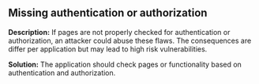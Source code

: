 
Missing authentication or authorization
-------

**Description:**
If pages are not properly checked for authentication or authorization, an attacker could abuse these flaws. 
The consequences are differ per application but may lead to high risk vulnerabilities.


**Solution:**
The application should check pages or functionality based on authentication and authorization.

	